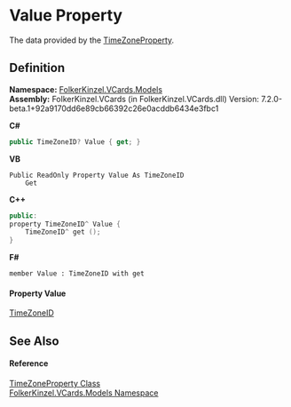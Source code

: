 # Value Property


The data provided by the <a href="3d95294e-eb6d-9637-dd41-e876afb4fe20.md">TimeZoneProperty</a>.



## Definition
**Namespace:** <a href="10623553-9342-5b8f-9df4-6e7d1075f3df.md">FolkerKinzel.VCards.Models</a>  
**Assembly:** FolkerKinzel.VCards (in FolkerKinzel.VCards.dll) Version: 7.2.0-beta.1+92a9170dd6e89cb66392c26e0acddb6434e3fbc1

**C#**
``` C#
public TimeZoneID? Value { get; }
```
**VB**
``` VB
Public ReadOnly Property Value As TimeZoneID
	Get
```
**C++**
``` C++
public:
property TimeZoneID^ Value {
	TimeZoneID^ get ();
}
```
**F#**
``` F#
member Value : TimeZoneID with get
```



#### Property Value
<a href="9c826379-198e-f92a-4316-339fc00e08b2.md">TimeZoneID</a>

## See Also


#### Reference
<a href="3d95294e-eb6d-9637-dd41-e876afb4fe20.md">TimeZoneProperty Class</a>  
<a href="10623553-9342-5b8f-9df4-6e7d1075f3df.md">FolkerKinzel.VCards.Models Namespace</a>  
